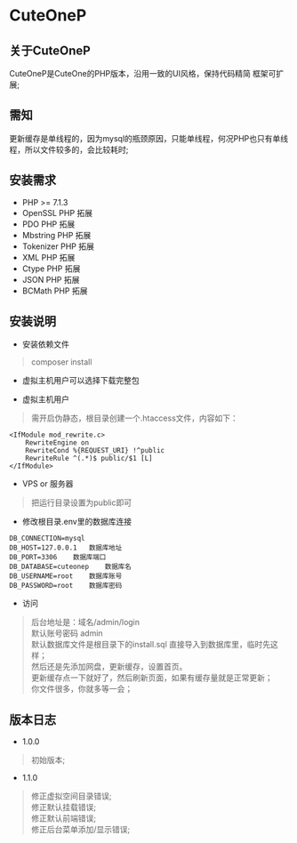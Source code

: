 # CuteOneP

## 关于CuteOneP
CuteOneP是CuteOne的PHP版本，沿用一致的UI风格，保持代码精简 框架可扩展;

## 需知
更新缓存是单线程的，因为mysql的瓶颈原因，只能单线程，何况PHP也只有单线程，所以文件较多的，会比较耗时;


## 安装需求
* PHP >= 7.1.3
* OpenSSL PHP 拓展
* PDO PHP 拓展
* Mbstring PHP 拓展
* Tokenizer PHP 拓展
* XML PHP 拓展
* Ctype PHP 拓展
* JSON PHP 拓展
* BCMath PHP 拓展

## 安装说明
* 安装依赖文件
> composer install  

* 虚拟主机用户可以选择下载完整包


* 虚拟主机用户
> 需开启伪静态，根目录创建一个.htaccess文件，内容如下：  
```
<IfModule mod_rewrite.c> 
    RewriteEngine on 
    RewriteCond %{REQUEST_URI} !^public 
    RewriteRule ^(.*)$ public/$1 [L] 
</IfModule> 
```
* VPS or 服务器
> 把运行目录设置为public即可

* 修改根目录.env里的数据库连接
```
DB_CONNECTION=mysql
DB_HOST=127.0.0.1	数据库地址
DB_PORT=3306	数据库端口
DB_DATABASE=cuteonep	数据库名
DB_USERNAME=root	数据库账号
DB_PASSWORD=root	数据库密码
```

* 访问
> 后台地址是：域名/admin/login  
  默认账号密码 admin  
  默认数据库文件是根目录下的install.sql  直接导入到数据库里，临时先这样；  
  然后还是先添加网盘，更新缓存，设置首页。  
  更新缓存点一下就好了，然后刷新页面，如果有缓存量就是正常更新；  
  你文件很多，你就多等一会；  



## 版本日志
* 1.0.0
> 初始版本;
* 1.1.0
> 修正虚拟空间目录错误;  
> 修正默认挂载错误;  
> 修正默认前端错误;  
> 修正后台菜单添加/显示错误;  